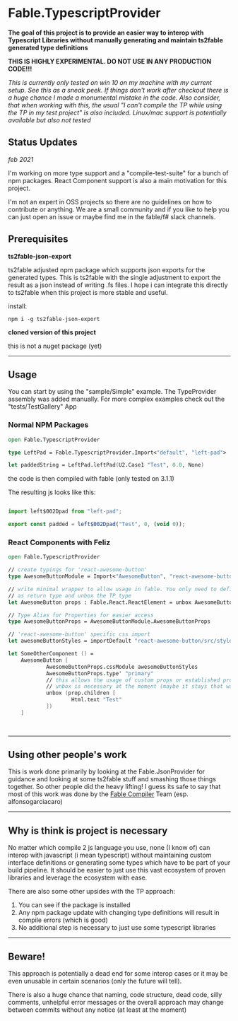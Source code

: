 # Fable.TypescriptProvider

**The goal of this project is to provide an easier way to interop with Typescript Libraries without manually generating and maintain ts2fable generated type definitions**

**THIS IS HIGHLY EXPERIMENTAL. DO NOT USE IN ANY PRODUCTION CODE!!!**

*This is currently only tested on win 10 on my machine with my current setup. See this as a sneak peek. If things don't work after checkout there is a huge chance I made a monumental mistake in the code. Also consider, that when working with this, the usual "I can't compile the TP while using the TP in my test project" is also included. Linux/mac support is potentially available but also not tested*

## Status Updates

*feb 2021*

I'm working on more type support and a "compile-test-suite" for a bunch of npm packages.
React Component support is also a main motivation for this project.

I'm not an expert in OSS projects so there are no guidelines on how to contribute or anything. We are a small community and if you like to help you can just open an issue or maybe find me in the fable/f# slack channels.
## Prerequisites

**ts2fable-json-export**

ts2fable adjusted npm package which supports json exports for the generated types. This is ts2fable with the single adjustment to export the result as a json instead of writing .fs files. I hope i can integrate this directly to ts2fable when this project is more stable and useful.

install:

```
npm i -g ts2fable-json-export
```

**cloned version of this project**

this is not a nuget package (yet)

---
## Usage

You can start by using the "sample/Simple" example. The TypeProvider assembly was added manually.
For more complex examples check out the "tests/TestGallery" App

### Normal NPM Packages

```fsharp
open Fable.TypescriptProvider

type LeftPad = Fable.TypescriptProvider.Import<"default", "left-pad">

let paddedString = LeftPad.leftPad(U2.Case1 "Test", 0.0, None)
```

the code is then compiled with fable (only tested on 3.1.1)

The resulting js looks like this:

```js

import left$002Dpad from "left-pad";

export const padded = left$002Dpad("Test", 0, (void 0));

```

### React Components with Feliz

```fsharp
open Fable.TypescriptProvider

// create typings for 'react-awesome-button'
type AwesomeButtonModule = Import<"AwesomeButton", "react-awesome-button">

// write minimal wrapper to allow usage in fable. You only need to define the ReactElement type 
// as return type and unbox the TP type
let AwesomeButton props : Fable.React.ReactElement = unbox AwesomeButtonModule.AwesomeButton props

// Type Alias for Properties for easier access
type AwesomeButtonProps = AwesomeButtonModule.AwesomeButtonProps

// 'react-awesome-button' specific css import
let awesomeButtonStyles = importDefault "react-awesome-button/src/styles/styles.scss";

let SomeOtherComponent () = 
    AwesomeButton [
            AwesomeButtonProps.cssModule awesomeButtonStyles
            AwesomeButtonProps.type' "primary"
            // this allows the usage of custom props or established props from feliz
            // unbox is necessary at the moment (maybe it stays that way)
            unbox (prop.children [
                    Html.text "Test"
            ])
    ]
        
    

```

---
## Using other people's work

This is work done primarily by looking at the Fable.JsonProvider for guidance and looking at some ts2fable stuff and smashing those things together. So other people did the heavy lifting! I guess its safe to say that most of this work was done by the [Fable Compiler](https://github.com/fable-compiler) Team (esp. alfonsogarciacaro)

---
## Why is think is project is necessary

No matter which compile 2 js language you use, none (I know of) can interop with javascript (i mean typescript) without maintaining custom interface definitions or generating some types which have to be part of your build pipeline. It should be easier to just use this vast ecosystem of proven libraries and leverage the ecosystem with ease.

There are also some other upsides with the TP approach:

1. You can see if the package is installed
2. Any npm package update with changing type definitions will result in compile errors (which is good)
3. No additional step is necessary to just use some typescript libraries
---
## Beware!

This approach is potentially a dead end for some interop cases or it may be even unusable in certain scenarios (only the future will tell). 

There is also a huge chance that naming, code structure, dead code, silly comments, unhelpful error messages or the overall approach may change between commits without any notice (at least at the moment)